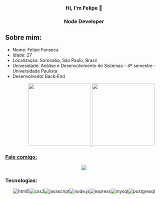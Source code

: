 <div align="center">
    <h3>Hi, I'm Felipe 👋<h3>
    <h3>Node Developer</h3>
</div>
    <h2> Sobre mim: </h2>
<div>
    <ul>
        <li>
            Nome: Felipe Fonseca
        </li>
        <li>
            Idade: 27
        </li>
        <li>
            Localização: Sorocaba, São Paulo, Brasil
        </li>
        <li>
            Univesidade: Análise e Desenvolvimento de Sistemas - 4º semestre - Universidade Paulista
        </li>
        <li>
            Desenvolvedor Back-End
        </li>
    <ul>
       
<div align="center">
  <a href="https://github.com/envhi">
  <img height="200em" 
       src="https://github-readme-stats.vercel.app/api/top-langs/?username=envhi&layout=compact&langs_count=16&theme=dracula"/>
   <img height="200em" 
       src="![GitHub Stats](https://github-readme-stats.vercel.app/api?username=envhi&theme=dark&show_icons=true&hide_border=true&count_private=true)"/>
</div>
</div>
</div>
<h3> Fale comigo: </h3>
<div align="center">
    <a target='_blank' href="https://www.linkedin.com/in/felipe-fonseca-a9456b237/">
        <img src="https://img.shields.io/badge/LinkedIn-0077B5?style=for-the-badge&logo=linkedin&logoColor=white">
    </a>
</div>
<h3 align="left">Tecnologias:</h3>
<div align="center">
    <img src="https://img.shields.io/badge/HTML5-E34F26?style=for-the-badge&logo=html5&logoColor=white" alt="html5"><img src="https://img.shields.io/badge/CSS3-1572B6?style=for-the-badge&logo=css3&logoColor=white" alt="css3"><img src="https://img.shields.io/badge/JavaScript-F7DF1E?style=for-the-badge&logo=javascript&logoColor=black" alt="javascript"><img src="https://img.shields.io/badge/Node.js-43853D?style=for-the-badge&logo=node.js&logoColor=white" alt="node.js"><img src="https://img.shields.io/badge/Express-43853D?style=for-the-badge&logo=node.js&logoColor=white" alt="express"><img src="https://img.shields.io/badge/MySQL-00000F?style=for-the-badge&logo=mysql&logoColor=white" alt="mysql"><img src="https://img.shields.io/badge/PostgreSQL-316192?style=for-the-badge&logo=postgresql&logoColor=white" alt="postgresql">
</div>

